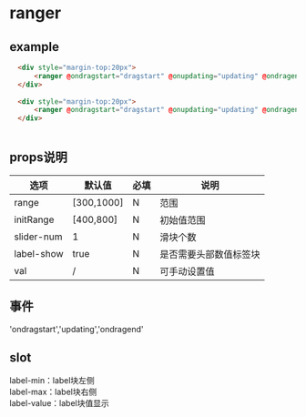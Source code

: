 ranger
================================

## example
```html
  <div style="margin-top:20px">
      <ranger @ondragstart="dragstart" @onupdating="updating" @ondragend="updated" ></ranger>
  </div>
  
  <div style="margin-top:20px">
      <ranger @ondragstart="dragstart" @onupdating="updating" @ondragend="updated" :slider-num="2" :val="val"></ranger>
  </div>
                
```

## props说明
| 选项 | 默认值 | 必填 | 说明 |
|----------|----------|----------|----------|
| range | [300,1000]| N | 范围|
| initRange| [400,800]|N | 初始值范围 |
| slider-num | 1| N | 滑块个数|
| label-show | true| N | 是否需要头部数值标签块|
| val |/| N | 可手动设置值|

## 事件
'ondragstart','updating','ondragend'

## slot
label-min：label块左侧<br/>
label-max：label块右侧<br/>
label-value：label块值显示<br/>




